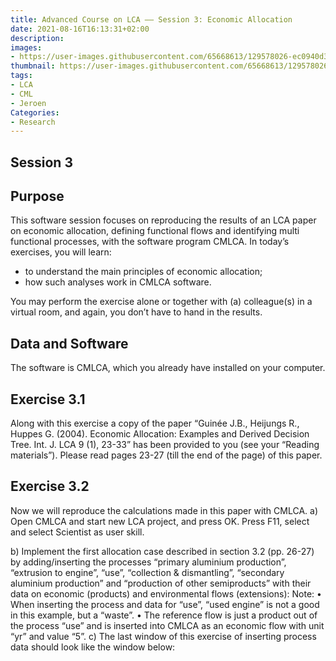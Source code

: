 ```yaml
---
title: Advanced Course on LCA —— Session 3: Economic Allocation
date: 2021-08-16T16:13:31+02:00
description:
images:
- https://user-images.githubusercontent.com/65668613/129578026-ec0940d3-30b7-4b94-82b2-366cf33db933.png
thumbnail: https://user-images.githubusercontent.com/65668613/129578026-ec0940d3-30b7-4b94-82b2-366cf33db933.png
tags:
- LCA
- CML
- Jeroen
Categories:
- Research
---
```


## Session 3
## Purpose

This software session focuses on reproducing the results of an LCA paper on economic allocation, defining functional flows and identifying multi functional processes, with the software program CMLCA. In today’s exercises, you will learn:

* to understand the main principles of economic allocation;
* how such analyses work in CMLCA software.

You may perform the exercise alone or together with (a) colleague(s) in a virtual room, and again, you don’t have to hand in the results.

## Data and Software

The software is CMLCA, which you already have installed on your computer.

## Exercise 3.1

Along with this exercise a copy of the paper “Guinée J.B., Heijungs R., Huppes G. (2004). Economic Allocation: Examples and Derived Decision Tree. Int. J. LCA 9 (1), 23-33” has been provided to you (see your “Reading materials”). Please read pages 23-27 (till the end of the page) of this paper.

## Exercise 3.2

Now we will reproduce the calculations made in this paper with CMLCA.
a) Open CMLCA and start new LCA project, and press OK. Press F11, select and select Scientist as user skill.

b) Implement the first allocation case described in section 3.2 (pp. 26-27) by adding/inserting the processes “primary aluminium production”, “extrusion to engine”, “use”, “collection & dismantling”, “secondary aluminium production” and “production of other semiproducts” with their data on economic (products) and environmental flows (extensions):
Note:
• When inserting the process and data for “use”, “used engine” is not a
good in this example, but a “waste”.
• The reference flow is just a product out of the process “use” and is
inserted into CMLCA as an economic flow with unit “yr” and value “5”.
c) The last window of this exercise of inserting process data should look like the window
below:
